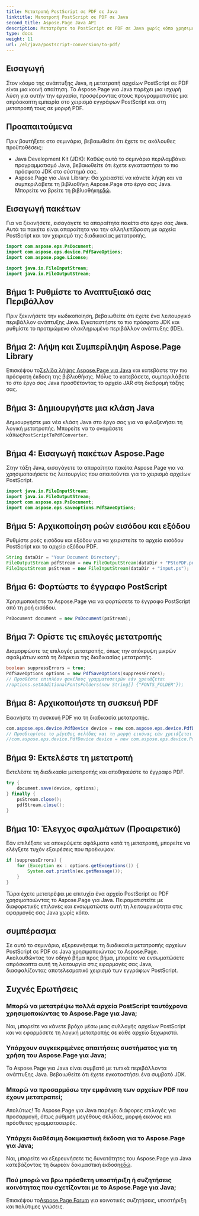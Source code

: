 ```yaml
---
title: Μετατροπή PostScript σε PDF σε Java
linktitle: Μετατροπή PostScript σε PDF σε Java
second_title: Aspose.Page Java API
description: Μετατρέψτε το PostScript σε PDF σε Java χωρίς κόπο χρησιμοποιώντας το Aspose.Page. Ακολουθήστε τον βήμα προς βήμα οδηγό μας για απρόσκοπτη ενσωμάτωση. Κάντε λήψη του Aspose.Page τώρα!
type: docs
weight: 11
url: /el/java/postscript-conversion/to-pdf/
---
```

## Εισαγωγή
Στον κόσμο της ανάπτυξης Java, η μετατροπή αρχείων PostScript σε PDF είναι μια κοινή απαίτηση. Το Aspose.Page για Java παρέχει μια ισχυρή λύση για αυτήν την εργασία, προσφέροντας στους προγραμματιστές μια απρόσκοπτη εμπειρία στο χειρισμό εγγράφων PostScript και στη μετατροπή τους σε μορφή PDF.
## Προαπαιτούμενα
Πριν βουτήξετε στο σεμινάριο, βεβαιωθείτε ότι έχετε τις ακόλουθες προϋποθέσεις:
- Java Development Kit (JDK): Καθώς αυτό το σεμινάριο περιλαμβάνει προγραμματισμό Java, βεβαιωθείτε ότι έχετε εγκαταστήσει το πιο πρόσφατο JDK στο σύστημά σας.
-  Aspose.Page για Java Library: Θα χρειαστεί να κάνετε λήψη και να συμπεριλάβετε τη βιβλιοθήκη Aspose.Page στο έργο σας Java. Μπορείτε να βρείτε τη βιβλιοθήκη[εδώ](https://releases.aspose.com/page/java/).
## Εισαγωγή πακέτων
Για να ξεκινήσετε, εισαγάγετε τα απαραίτητα πακέτα στο έργο σας Java. Αυτά τα πακέτα είναι απαραίτητα για την αλληλεπίδραση με αρχεία PostScript και τον χειρισμό της διαδικασίας μετατροπής.
```java
import com.aspose.eps.PsDocument;
import com.aspose.eps.device.PdfSaveOptions;
import com.aspose.page.License;

import java.io.FileInputStream;
import java.io.FileOutputStream;
```
## Βήμα 1: Ρυθμίστε το Αναπτυξιακό σας Περιβάλλον
Πριν ξεκινήσετε την κωδικοποίηση, βεβαιωθείτε ότι έχετε ένα λειτουργικό περιβάλλον ανάπτυξης Java. Εγκαταστήστε το πιο πρόσφατο JDK και ρυθμίστε το προτιμώμενο ολοκληρωμένο περιβάλλον ανάπτυξης (IDE).
## Βήμα 2: Λήψη και Συμπερίληψη Aspose.Page Library
 Επισκέψου το[Σελίδα λήψης Aspose.Page για Java](https://releases.aspose.com/page/java/) και κατεβάστε την πιο πρόσφατη έκδοση της βιβλιοθήκης. Μόλις το κατεβάσετε, συμπεριλάβετε το στο έργο σας Java προσθέτοντας το αρχείο JAR στη διαδρομή τάξης σας.
## Βήμα 3: Δημιουργήστε μια κλάση Java
 Δημιουργήστε μια νέα κλάση Java στο έργο σας για να φιλοξενήσει τη λογική μετατροπής. Μπορείτε να το ονομάσετε κάπως`PostScriptToPdfConverter`.
## Βήμα 4: Εισαγωγή πακέτων Aspose.Page
Στην τάξη Java, εισαγάγετε τα απαραίτητα πακέτα Aspose.Page για να χρησιμοποιήσετε τις λειτουργίες που απαιτούνται για το χειρισμό αρχείων PostScript.
```java
import java.io.FileInputStream;
import java.io.FileOutputStream;
import com.aspose.eps.PsDocument;
import com.aspose.eps.saveoptions.PdfSaveOptions;
```
## Βήμα 5: Αρχικοποίηση ροών εισόδου και εξόδου
Ρυθμίστε ροές εισόδου και εξόδου για να χειριστείτε το αρχείο εισόδου PostScript και το αρχείο εξόδου PDF.
```java
String dataDir = "Your Document Directory";
FileOutputStream pdfStream = new FileOutputStream(dataDir + "PStoPDF.pdf");
FileInputStream psStream = new FileInputStream(dataDir + "input.ps");
```
## Βήμα 6: Φορτώστε το έγγραφο PostScript
Χρησιμοποιήστε το Aspose.Page για να φορτώσετε το έγγραφο PostScript από τη ροή εισόδου.
```java
PsDocument document = new PsDocument(psStream);
```
## Βήμα 7: Ορίστε τις επιλογές μετατροπής
Διαμορφώστε τις επιλογές μετατροπής, όπως την απόκρυψη μικρών σφαλμάτων κατά τη διάρκεια της διαδικασίας μετατροπής.
```java
boolean suppressErrors = true;
PdfSaveOptions options = new PdfSaveOptions(suppressErrors);
// Προσθέστε επιπλέον φακέλους γραμματοσειρών εάν χρειάζεται
//options.setAdditionalFontsFolders(new String[] {"FONTS_FOLDER"});
```
## Βήμα 8: Αρχικοποιήστε τη συσκευή PDF
Εκκινήστε τη συσκευή PDF για τη διαδικασία μετατροπής.
```java
com.aspose.eps.device.PdfDevice device = new com.aspose.eps.device.PdfDevice(pdfStream);
// Προσδιορίστε το μέγεθος σελίδας και τη μορφή εικόνας εάν χρειάζεται
//com.aspose.eps.device.PdfDevice device = new com.aspose.eps.device.PdfDevice(pdfStream, new Dimension(595, 842));
```
## Βήμα 9: Εκτελέστε τη μετατροπή
Εκτελέστε τη διαδικασία μετατροπής και αποθηκεύστε το έγγραφο PDF.
```java
try {
    document.save(device, options);
} finally {
    psStream.close();
    pdfStream.close();
}
```
## Βήμα 10: Έλεγχος σφαλμάτων (Προαιρετικό)
Εάν επιλέξατε να αποκρύψετε σφάλματα κατά τη μετατροπή, μπορείτε να ελέγξετε τυχόν εξαιρέσεις που προέκυψαν.
```java
if (suppressErrors) {
    for (Exception ex : options.getExceptions()) {
        System.out.println(ex.getMessage());
    }
}
```
Τώρα έχετε μετατρέψει με επιτυχία ένα αρχείο PostScript σε PDF χρησιμοποιώντας το Aspose.Page για Java. Πειραματιστείτε με διαφορετικές επιλογές και ενσωματώστε αυτή τη λειτουργικότητα στις εφαρμογές σας Java χωρίς κόπο.
## συμπέρασμα
Σε αυτό το σεμινάριο, εξερευνήσαμε τη διαδικασία μετατροπής αρχείων PostScript σε PDF σε Java χρησιμοποιώντας το Aspose.Page. Ακολουθώντας τον οδηγό βήμα προς βήμα, μπορείτε να ενσωματώσετε απρόσκοπτα αυτή τη λειτουργία στις εφαρμογές σας Java, διασφαλίζοντας αποτελεσματικό χειρισμό των εγγράφων PostScript.

## Συχνές Ερωτήσεις
### Μπορώ να μετατρέψω πολλά αρχεία PostScript ταυτόχρονα χρησιμοποιώντας το Aspose.Page για Java;
Ναι, μπορείτε να κάνετε βρόχο μέσω μιας συλλογής αρχείων PostScript και να εφαρμόσετε τη λογική μετατροπής σε κάθε αρχείο ξεχωριστά.
### Υπάρχουν συγκεκριμένες απαιτήσεις συστήματος για τη χρήση του Aspose.Page για Java;
Το Aspose.Page για Java είναι συμβατό με τυπικά περιβάλλοντα ανάπτυξης Java. Βεβαιωθείτε ότι έχετε εγκαταστήσει ένα συμβατό JDK.
### Μπορώ να προσαρμόσω την εμφάνιση των αρχείων PDF που έχουν μετατραπεί;
Απολύτως! Το Aspose.Page για Java παρέχει διάφορες επιλογές για προσαρμογή, όπως ρύθμιση μεγέθους σελίδας, μορφή εικόνας και πρόσθετες γραμματοσειρές.
### Υπάρχει διαθέσιμη δοκιμαστική έκδοση για το Aspose.Page για Java;
 Ναι, μπορείτε να εξερευνήσετε τις δυνατότητες του Aspose.Page για Java κατεβάζοντας τη δωρεάν δοκιμαστική έκδοση[εδώ](https://releases.aspose.com/).
### Πού μπορώ να βρω πρόσθετη υποστήριξη ή συζητήσεις κοινότητας που σχετίζονται με το Aspose.Page για Java;
 Επισκέψου το[Aspose.Page Forum](https://forum.aspose.com/c/page/39) για κοινοτικές συζητήσεις, υποστήριξη και πολύτιμες γνώσεις.